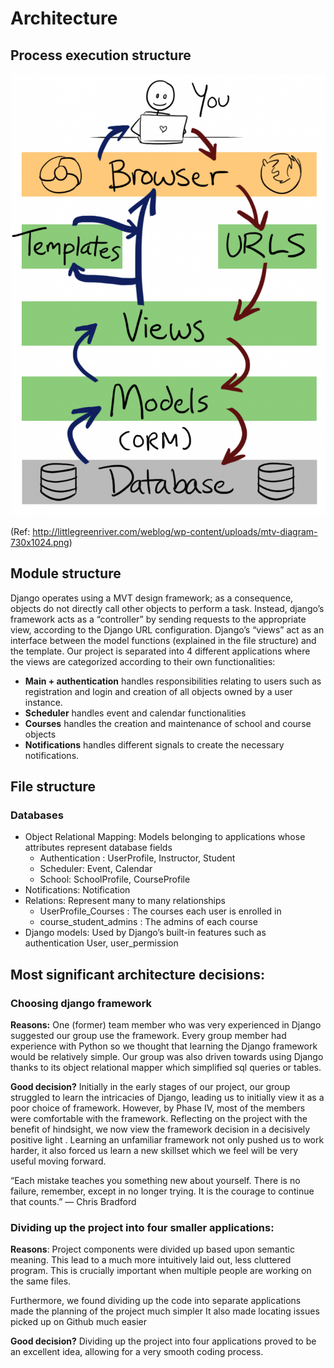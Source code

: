 # Architecture
## Process execution structure  
![MTV Diagram](mtv-diagram-730x1024.png "MTV Diagram")

(Ref: http://littlegreenriver.com/weblog/wp-content/uploads/mtv-diagram-730x1024.png)

## Module structure
Django operates using a MVT design framework; as a consequence, objects do not directly call other objects to perform a task. Instead, django’s framework acts as a “controller” by sending requests to the appropriate view, according to the Django URL configuration. Django’s “views” act as an interface between the model functions (explained in the file structure) and the template. 
Our project is separated into 4 different applications where the views are categorized according to their own functionalities:
- __Main + authentication__ handles responsibilities relating to users such as registration and login and creation of all objects owned by a user instance.
- __Scheduler__ handles event and calendar functionalities
- __Courses__ handles the creation and maintenance of school and course objects
- __Notifications__ handles different signals to create the necessary notifications. 

## File structure
### Databases
- Object Relational Mapping: Models belonging to applications whose attributes represent database fields
    - Authentication : UserProfile, Instructor, Student
    - Scheduler: Event, Calendar
    - School: SchoolProfile, CourseProfile
- Notifications: Notification
- Relations: Represent many to many relationships
    - UserProfile_Courses : The courses each user is enrolled in
    - course_student_admins : The admins of each course
- Django models: Used by Django’s built-in features such as authentication
User, user_permission

## Most significant architecture decisions:

### Choosing django framework
__Reasons:__
One (former) team member who was very experienced in Django suggested our group use the framework. Every group member had experience with Python so we thought that learning the Django framework would be relatively simple.
Our group was also driven towards using Django thanks to its object relational mapper which simplified sql queries or tables. 

__Good decision?__ Initially in the early stages of our project, our group struggled to learn the intricacies of Django, leading us to initially view it as a poor choice of framework. However, by Phase IV, most of the members were comfortable with the framework. Reflecting on the project with the benefit of hindsight, we now view the framework decision in a decisively positive light . Learning an unfamiliar framework not only pushed us to work harder, it also forced us learn a new skillset which we feel will be very useful moving forward. 

“Each mistake teaches you something new about yourself. There is no failure, remember, except in no longer trying. It is the courage to continue that counts.” ― Chris Bradford


### Dividing up the project into four smaller applications:
__Reasons__: Project components were divided up based upon semantic meaning. This lead to a much more intuitively laid out, less cluttered program. This is crucially important when multiple people are working on the same files.

Furthermore, we found dividing up the code into separate applications made the planning of the project much simpler
It also made locating issues picked up on Github much easier 

__Good decision?__ Dividing up the project into four applications proved to be an excellent idea, allowing for a very smooth coding process.
